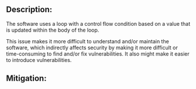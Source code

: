 ## Description:

The software uses a loop with a control flow condition based on a value that is updated within the body of the loop.

This issue makes it more difficult to understand and/or maintain the software, which indirectly affects security by making it more difficult or time-consuming to find and/or fix vulnerabilities. It also might make it easier to introduce vulnerabilities.

## Mitigation:
